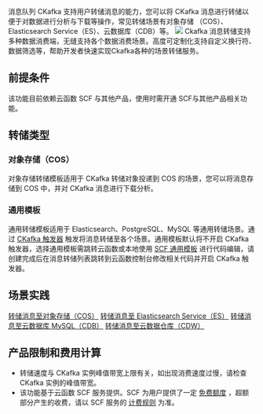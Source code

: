 消息队列 CKafka 支持用户转储消息的能力，您可以将 CKafka 消息进行转储以便于对数据进行分析与下载等操作，常见转储场景有对象存储 （COS）、Elasticsearch Service（ES）、云数据库（CDB）等。
![](https://main.qcloudimg.com/raw/eb0c80e2fa740a2b11b264bc5503614f.svg)
Ckafka 消息转储支持多种数据消费端，无缝支持各个数据消费场景。高度可定制化支持自定义换行符、数据筛选等，帮助开发者快速实现Ckafka各种的场景转储服务。

## 前提条件
该功能目前依赖云函数 SCF 与其他产品，使用时需开通 SCF与其他产品相关功能。

## 转储类型

### 对象存储（COS）
对象存储转储模板适用于 CKafka 转储对象投递到 COS 的场景，您可以将消息存储到 COS 中，并对 CKafka 消息进行下载分析。

### 通用模板
通用转储模板适用于 Elasticsearch、PostgreSQL、MySQL 等通用转储场景。通过 [CKafka 触发器](https://cloud.tencent.com/document/product/583/17530) 触发将消息转储至各个场景。通用模板默认将不开启 CKafka 触发器，选择通用模板需跳转云函数或本地使用  [SCF 通用模板](https://github.com/tencentyun/scf-demo-repo/tree/master/Python2.7-CkafkaTriggerTemplate) 进行代码编辑，请创建完成后在消息转储列表跳转到云函数控制台修改相关代码并开启 CKafka 触发器。

 
 ## 场景实践
 [转储消息至对象存储（COS）](https://cloud.tencent.com/document/product/597/43448)
 [转储消息至 Elasticsearch Service（ES）](https://cloud.tencent.com/document/product/597/44636)
 [转储消息至云数据库 MySQL（CDB）](https://cloud.tencent.com/document/product/597/44841)
 [转储消息至云数据仓库（CDW）](https://cloud.tencent.com/document/product/878/44541)
 

## 产品限制和费用计算
- 转储速度与 CKafka 实例峰值带宽上限有关，如出现消费速度过慢，请检查 CKafka 实例的峰值带宽。
- 该功能基于云函数 SCF 服务提供。SCF 为用户提供了一定 [免费额度](https://cloud.tencent.com/document/product/583/12282) ，超额部分产生的收费，请以 SCF 服务的 [计费规则](https://cloud.tencent.com/document/product/583/17299) 为准。
